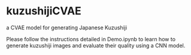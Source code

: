 # kuzushijiCVAE
a CVAE model for generating Japanese Kuzushiji

Please follow the instructions detailed in Demo.ipynb to learn how to generate kuzushiji images and evaluate their quality using a CNN model.